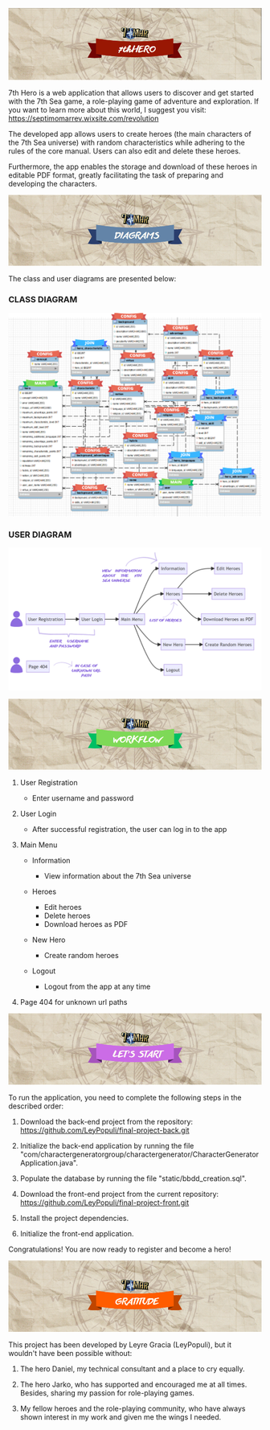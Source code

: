 ![title-img](./src/assets/readme-images/title.png)

7th Hero is a web application that allows users to discover and get started with the 7th Sea game, a role-playing game of adventure and exploration. If you want to learn more about this world, I suggest you visit: https://septimomarrev.wixsite.com/revolution

The developed app allows users to create heroes (the main characters of the 7th Sea universe) with random characteristics while adhering to the rules of the core manual. Users can also edit and delete these heroes.

Furthermore, the app enables the storage and download of these heroes in editable PDF format, greatly facilitating the task of preparing and developing the characters.

![diagrams-img](./src/assets/readme-images/diagrams.png)

The class and user diagrams are presented below:

### CLASS DIAGRAM

![class-diagram](./src/assets/readme-images/class-diagram.png)

### USER DIAGRAM

![user-diagram](./src/assets/readme-images/user-diagram.png)

![workflow-img](./src/assets/readme-images/workflow.png)

1. User Registration
   - Enter username and password

2. User Login
   - After successful registration, the user can log in to the app

3. Main Menu 
   - Information
      - View information about the 7th Sea universe

   - Heroes
     - Edit heroes
     - Delete heroes
     - Download heroes as PDF

    - New Hero
      - Create random heroes

    - Logout
       - Logout from the app at any time

4. Page 404 for unknown url paths

![start-img](./src/assets/readme-images/start.png)

To run the application, you need to complete the following steps in the described order:

1. Download the back-end project from the repository: https://github.com/LeyPopuli/final-project-back.git

2. Initialize the back-end application by running the file "com/charactergeneratorgroup/charactergenerator/CharacterGeneratorApplication.java".

3. Populate the database by running the file "static/bbdd_creation.sql".

4. Download the front-end project from the current repository: https://github.com/LeyPopuli/final-project-front.git

5. Install the project dependencies.

6. Initialize the front-end application.

Congratulations! You are now ready to register and become a hero!

![gratitude-img](./src/assets/readme-images/gratitude.png)

This project has been developed by Leyre Gracia (LeyPopuli), but it wouldn't have been possible without:

1. The hero Daniel, my technical consultant and a place to cry equally.

2. The hero Jarko, who has supported and encouraged me at all times. Besides, sharing my passion for role-playing games.

3. My fellow heroes and the role-playing community, who have always shown interest in my work and given me the wings I needed.
